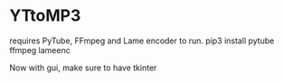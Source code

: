 # YTtoMP3
requires PyTube, FFmpeg and Lame encoder to run.
pip3 install pytube ffmpeg lameenc

Now with gui, make sure to have tkinter

